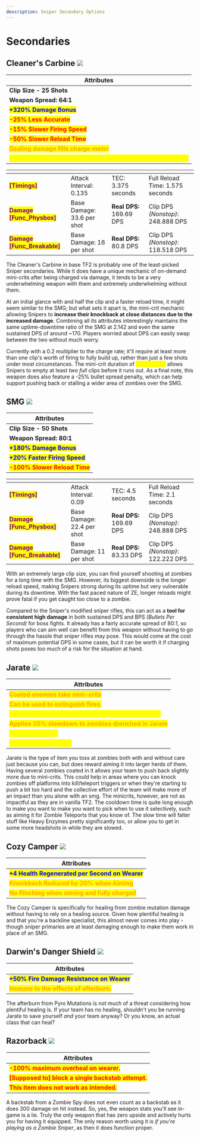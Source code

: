 ```yaml
---
description: Sniper Secondary Options
---
```


# Secondaries

## Cleaner's Carbine   ![](<../../../.gitbook/assets/100px-Item\_icon\_Cleaner's\_Carbine (1).png>)

| Attributes                                                                                         |
| -------------------------------------------------------------------------------------------------- |
| **Clip Size - 25 Shots**                                                                           |
| **Weapon Spread: 64:1**                                                                            |
| <mark style="color:blue;">**+320% Damage Bonus**</mark>                                            |
| <mark style="color:red;">**-25% Less Accurate**</mark>                                             |
| <mark style="color:red;">**-15% Slower Firing Speed**</mark>                                       |
| <mark style="color:red;">**-50% Slower Reload Time**</mark>                                        |
| <mark style="color:orange;">**Dealing damage fills charge meter**</mark>                           |
| <mark style="color:yellow;">**Secondary fire when charged grants mini-crits for 9 seconds**</mark> |

<table data-view="cards"><thead><tr><th></th><th></th><th></th><th></th></tr></thead><tbody><tr><td><mark style="color:purple;"><strong>[Timings]</strong></mark></td><td>Attack Interval: 0.135</td><td>TEC: 3.375 seconds</td><td>Full Reload Time: 1.575 seconds</td></tr><tr><td><mark style="color:purple;"><strong>Damage [Func_Physbox]</strong></mark></td><td>Base Damage: 33.6 per shot</td><td><strong>Real DPS:</strong> 169.69 DPS</td><td>Clip DPS <em>(Nonstop)</em>: 248.888 DPS</td></tr><tr><td><mark style="color:purple;"><strong>Damage [Func_Breakable]</strong></mark></td><td>Base Damage: 16 per shot</td><td><strong>Real DPS:</strong> 80.8 DPS</td><td>Clip DPS <em>(Nonstop)</em>: 118.518 DPS</td></tr></tbody></table>

The Cleaner's Carbine in base TF2 is probably one of the least-picked Sniper secondaries. While it does have a unique mechanic of on-demand mini-crits after being charged via damage, it tends to be a very underwhelming weapon with them and extremely underwhelming without them.&#x20;

At an initial glance with and half the clip and a faster reload time, it might seem similar to the SMG; but what sets it apart is, the mini-crit mechanic allowing Snipers to **increase their knockback at close distances due to the increased damage**. Combining all its attributes interestingly maintains the same uptime-downtime ratio of the SMG at 2.142 and even the same sustained DPS of around \~170. Players worried about DPS can easily swap between the two without much worry.

Currently with a 0.2 multiplier to the charge rate; it'll require at least more than one clip's worth of firing to fully build up, rather than just a few shots under most circumstances. The mini-crit duration of <mark style="color:yellow;">**\~9 seconds**</mark> allows Snipers to empty at least _two full clips_ before it runs out. As a final note, this weapon does also feature a -25% bullet spread penalty, which can help support pushing back or stalling a wider area of zombies over the SMG.

## SMG   ![](<../../../.gitbook/assets/100px-Item\_icon\_SMG (1).png>)

| Attributes                                                      |
| --------------------------------------------------------------- |
| **Clip Size - 50 Shots**                                        |
| **Weapon Spread: 80:1**                                         |
| <mark style="color:blue;">**+180% Damage Bonus**</mark>         |
|  <mark style="color:blue;">**+20% Faster Firing Speed**</mark>  |
| <mark style="color:red;">**-100% Slower Reload Time**</mark>    |

<table data-view="cards"><thead><tr><th></th><th></th><th></th><th></th></tr></thead><tbody><tr><td><mark style="color:purple;"><strong>[Timings]</strong></mark></td><td>Attack Interval: 0.09</td><td>TEC: 4.5 seconds</td><td>Full Reload Time: 2.1 seconds</td></tr><tr><td><mark style="color:purple;"><strong>Damage [Func_Physbox]</strong></mark></td><td>Base Damage: 22.4 per shot</td><td><strong>Real DPS:</strong> 169.69 DPS</td><td>Clip DPS <em>(Nonstop)</em>: 248.888 DPS</td></tr><tr><td><mark style="color:purple;"><strong>Damage [Func_Breakable]</strong></mark></td><td>Base Damage: 11 per shot</td><td><strong>Real DPS:</strong> 83.33 DPS</td><td>Clip DPS <em>(Nonstop)</em>: 122.222 DPS</td></tr></tbody></table>

With an extremely large clip size, you can find yourself shooting at zombies for a long time with the SMG. However, its biggest downside is the longer reload speed, making Snipers strong during its uptime but very vulnerable during its downtime. With the fast paced nature of ZE, longer reloads might prove fatal if you get caught too close to a zombie.

Compared to the Sniper's modified sniper rifles, this can act as a **tool for consistent high damage** in both sustained DPS and BPS _(Bullets Per Second)_ for boss fights. It already has a fairly accurate spread of 80:1, so players who can aim well can benefit from this weapon without having to go through the hassle that sniper rifles may pose. This would come at the cost of maximum potential DPS in some cases, but it can be worth it if charging shots poses too much of a risk for the situation at hand.

## Jarate   ![](../../../.gitbook/assets/100px-Item\_icon\_Jarate.png)

| Attributes                                                                                |
| ----------------------------------------------------------------------------------------- |
| <mark style="color:orange;">**Coated enemies take mini-crits**</mark>                     |
| <mark style="color:orange;">**Can be used to extinguish fires.**</mark>                   |
| <mark style="color:yellow;">Extinguishing teammates reduces cooldown by -20%</mark>       |
| <mark style="color:orange;">**Applies 35% slowdown to zombies drenched in Jarate**</mark> |
| <mark style="color:yellow;">**Cooldown is 60s**</mark>                                    |
| <mark style="color:yellow;">**Effect duration is 10s**</mark>                             |

Jarate is the type of item you toss at zombies both with and without care just because you can, but does reward aiming it into larger herds of them. Having several zombies coated in it allows your team to push back slightly more due to mini-crits. This could help in areas where you can knock zombies off platforms into kill/teleport triggers or when they're starting to push a bit too hard and the collective effort of the team will make more of an impact than you alone with an smg. The minicrits, however, are not as impactful as they are in vanilla TF2. The cooldown time is quite long enough to make you want to make you want to pick when to use it selectively, such as aiming it for Zombie Teleports that you know of. The slow time will falter stuff like Heavy Enzymes pretty significantly too, or allow you to get in some more headshots in while they are slowed.

## Cozy Camper   ![](../../../.gitbook/assets/100px-Item\_icon\_Cozy\_Camper.png)

| Attributes                                                                        |
| --------------------------------------------------------------------------------- |
| <mark style="color:blue;">**+4 Health Regenerated per Second on Wearer**</mark>   |
| <mark style="color:orange;">**Knockback Reduced by 20% when Aiming**</mark>       |
| <mark style="color:orange;">**No flinching when aiming and fully charged**</mark> |

The Cozy Camper is specifically for healing from zombie mutation damage without having to rely on a healing source. Given how plentiful healing is and that you're a backline specialist, this almost never comes into play - though sniper primaries are at least damaging enough to make them work in place of an SMG.

## Darwin's Danger Shield   ![](../../../.gitbook/assets/100px-Item\_icon\_Darwin's\_Danger\_Shield.png)

| Attributes                                                                 |
| -------------------------------------------------------------------------- |
| <mark style="color:blue;">**+50% Fire Damage Resistance on Wearer**</mark> |
| <mark style="color:orange;">**Immune to the effects of afterburn.**</mark> |

The afterburn from Pyro Mutations is not much of a threat considering how plentiful healing is. If your team has no healing, shouldn't you be running Jarate to save yourself _and_ your team anyway? Or you know, an actual class that can heal?

## Razorback   ![](../../../.gitbook/assets/100px-Item\_icon\_Razorback.png)

| Attributes                                                                          |
| ----------------------------------------------------------------------------------- |
| <mark style="color:red;">**-100% maximum overheal on wearer.**</mark>               |
| <mark style="color:red;">**\[Supposed to] block a single backstab attempt.**</mark> |
| <mark style="color:red;">**This item does not work as intended.**</mark>            |

A backstab from a Zombie Spy does not even count as a backstab as it does 300 damage on hit instead. So, yes, the weapon stats you'll see in-game is a lie. Truly the only weapon that has zero upside and actively hurts you for having it equipped. The only reason worth using it is _if you're playing as a Zombie Sniper_, as then it does function proper.
